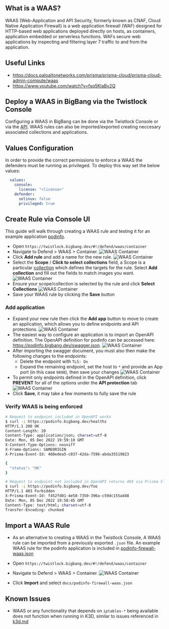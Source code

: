 ## What is a WAAS? 

WAAS (Web-Application and API Security, formerly known as CNAF, Cloud Native Application Firewall) is a web application firewall (WAF) designed for HTTP-based web applications deployed directly on hosts, as containers, application embedded or serverless functions. WAFs secure web applications by inspecting and filtering layer 7 traffic to and from the application.

## Useful Links
* https://docs.paloaltonetworks.com/prisma/prisma-cloud/prisma-cloud-admin-compute/waas
* https://www.youtube.com/watch?v=fsq5KlaBv2Q

## Deploy a WAAS in BigBang via the Twistlock Console

Configuring a WAAS in BigBang can be done via the Twistlock Console or via the [API](https://prisma.pan.dev/api/cloud/cwpp/policies#operation/put-policies-firewall-app-container). WAAS rules can also be imported/exported creating neccesary associated collections and applications.

## Values Configuration

In order to provide the correct permissions to enforce a WAAS the defenders must be running as privileged. To deploy this way set the below values:

```yaml
  values:
    console:
      license: "<license>"
    defender:
      selinux: false
      privileged: true
```

## Create Rule via Console UI

This guide will walk through creating a WAAS rule and testing it for an example application [podinfo](https://repo1.dso.mil/platform-one/big-bang/apps/sandbox/podinfo).

* Open `https://twistlock.bigbang.dev/#!/defend/waas/container`
* Navigate to Defend > WAAS > Container.
![WAAS Container](./img/waas-container-1.jpg)
* Click **Add rule** and add a name for the new rule. 
![WAAS Container](./img/waas-rule-2.jpg)
* Select the **Scope** / **Click to select collections** field, a Scope is a particular [collection](https://docs.paloaltonetworks.com/prisma/prisma-cloud/prisma-cloud-admin-compute/configure/collections) which defines the targets for the rule. Select **Add collection** and fill out the fields to match images you want.
![WAAS Container](./img/waas-collection-4.jpg)
* Ensure your scope/collection is selected by the rule and click **Select Collections**
![WAAS Container](./img/waas-select-collection-6.jpg)
* Save your WAAS rule by clicking the **Save** button

### Add application

* Expand your new rule then click the **Add app** button to move to create an application, which allows you to define endpoints and API protections.
![WAAS Container](./img/waas-add-app-8.jpg)
* The easiest way to configure an application is to import an OpenAPI definition. The OpenAPI definition for podinfo can be accessed here: https://podinfo.bigbang.dev/swagger.json.
![WAAS Container](./img/waas-swagger-9.jpg)
* After importing the swagger document, you must also then make the following changes to the endpoints:
  - Delete the endpoint with `TLS: On` 
  - Expand the remaining endpoint, set the host to `*` and provide an App port (in this case `9898`), then save your changes
![WAAS Container](./img/waas-endpoints-10.jpg)
* To permit only endpoints defined in the OpenAPI definition, click **PREVENT** for all of the options under the **API protection** tab
![WAAS Container](./img/waas-swagger-11.jpg)
* Click **Save**, it may take a few moments to fully save the rule

### Verify WAAS is being enforced

```bash
# Request to endpoint included in OpenAPI works
$ curl -i https://podinfo.bigbang.dev/healthz
HTTP/1.1 200 OK
Content-Length: 20
Content-Type: application/json; charset=utf-8
Date: Mon, 05 Dec 2022 19:59:10 GMT
X-Content-Type-Options: nosniff
X-Frame-Options: SAMEORIGIN
X-Prisma-Event-Id: 460edea5-c037-42da-7596-abda35519823

{
  "status": "OK"
}
```
```bash
# Request to endpoint not included in OpenAPI returns 403 via Prisma Cloud
$ curl -i https://podinfo.bigbang.dev/foo
HTTP/1.1 403 Forbidden
X-Prisma-Event-Id: f452fd01-4e58-7350-396a-c59dc155ad48
Date: Mon, 05 Dec 2022 19:58:45 GMT
Content-Type: text/html; charset=utf-8
Transfer-Encoding: chunked

```

## Import a WAAS Rule
* As an alternative to creating a WAAS in the Twistlock Console, A WAAS rule can be imported from a previously exported `.json` file. An example WAAS rule for the podinfo application is included in [podinfo-firewall-waas.json](docs/podinfo-firewall-waas.json)

* Open `https://twistlock.bigbang.dev/#!/defend/waas/container`
* Navigate to Defend > WAAS > Container.
![WAAS Container](./img/waas-container-1.jpg)
* Click **Import** and select `docs/podinfo-firewall-waas.json`

## Known Issues
* WAAS or any functionality that depends on `iptables-*` being available does not function when running in K3D, similar to issues referenced in [k3d.md](docs/k3d.md)